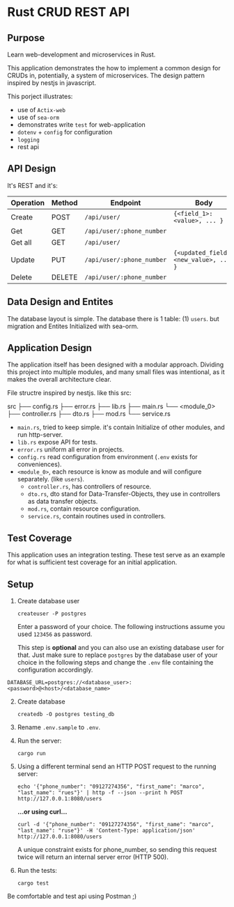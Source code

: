 # Rust CRUD REST API

## Purpose

Learn web-development and microservices in Rust.

This application demonstrates the how to implement a common design for CRUDs in, potentially, a system of microservices. The design pattern inspired by nestjs in javascript.

This porject illustrates:

- use of `Actix-web`
- use of `sea-orm`
- demonstrates write `test` for web-application
- `dotenv` + `config` for configuration
- `logging`
- rest api

## API Design

It's REST and it's:

|Operation  |Method  |Endpoint                    |Body                                   |
|-----------|--------|----------------------------|---------------------------------------|
|Create     |POST    |`/api/user/`                |`{<field_1>:<value>, ... }`            |
|Get        |GET     |`/api/user/:phone_number`   |                                       |
|Get all    |GET     |`/api/user/`                |                                       |
|Update     |PUT     |`/api/user/:phone_number`   |`{<updated_field>:<new_value>, ... }`  |
|Delete     |DELETE  |`/api/user/:phone_number`   |                                       |

## Data Design and Entites

The database layout is simple. The database there is 1 table: (1) `users`. but migration and Entites Initialized with sea-orm.

## Application Design

The application itself has been designed with a modular approach. Dividing this project into multiple modules, and many small files was intentional, as it makes the overall architecture clear.

File structre inspired by nestjs. like this src:

src
├── config.rs
├── error.rs
├── lib.rs
├── main.rs
└── <module_0>
    ├── controller.rs
    ├── dto.rs
    ├── mod.rs
    └── service.rs

- `main.rs`, tried to keep simple. it's contain Initialize of other modules, and run http-server.
- `lib.rs` expose API for tests.
- `error.rs` uniform all error in projects.
- `config.rs` read configuration from environment (`.env` exists for conveniences).
- `<module_0>`, each resource is know as module and will configure separately. (like `users`).
  - `controller.rs`, has controllers of resource.
  - `dto.rs`, dto stand for Data-Transfer-Objects, they use in controllers as data transfer objects.
  - `mod.rs`, contain resource configuration.
  - `service.rs`, contain routines used in controllers.

## Test Coverage

This application uses an integration testing. These test serve as an example for what is sufficient test coverage for an initial application.

## Setup

1. Create database user

   ```shell
   createuser -P postgres
   ```

   Enter a password of your choice. The following instructions assume you used `123456` as password.

   This step is **optional** and you can also use an existing database user for that. Just make sure to replace `postgres` by the database user of your choice in the following steps and change the `.env` file containing the configuration accordingly.

`DATABASE_URL=postgres://<database_user>:<password>@<host>/<database_name>`

2. Create database

   ```shell
   createdb -O postgres testing_db
   ```

4. Rename `.env.sample` to `.env`.

5. Run the server:

   ```shell
   cargo run
   ```

6. Using a different terminal send an HTTP POST request to the running server:

   ```shell
   echo '{"phone_number": "09127274356", "first_name": "marco", "last_name": "rues"}' | http -f --json --print h POST http://127.0.0.1:8080/users
   ```

   **...or using curl...**

   ```shell
   curl -d '{"phone_number": "09127274356", "first_name": "marco", "last_name": "ruse"}' -H 'Content-Type: application/json' http://127.0.0.1:8080/users
   ```

   A unique constraint exists for phone_number, so sending this request twice will return an internal server error (HTTP 500).

7. Run the tests:

   ```shell
   cargo test
   ```

Be comfortable and test api using Postman ;)
